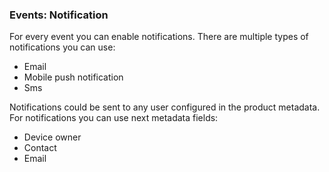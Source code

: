 ### Events: Notification

For every event you can enable notifications.
There are multiple types of notifications you can use:
- Email
- Mobile push notification
- Sms 


Notifications could be sent to any user configured in the product metadata. For notifications you can use 
next metadata fields:

- Device owner
- Contact
- Email
